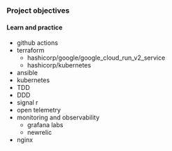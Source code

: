 ### Project objectives
#### Learn and practice
- github actions
- terraform
  - hashicorp/google/google_cloud_run_v2_service
  - hashicorp/kubernetes
- ansible
- kubernetes
- TDD
- DDD
- signal r
- open telemetry
- monitoring and observability
  - grafana labs
  - newrelic
- nginx